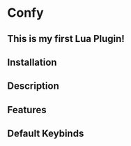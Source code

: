 # Confy

## This is my first Lua Plugin!

## Installation

## Description

## Features

## Default Keybinds
